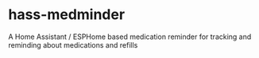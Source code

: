 # hass-medminder
A Home Assistant / ESPHome based medication reminder for tracking and reminding about medications and refills
